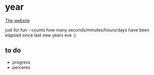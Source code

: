 # year

[The website](http://reg4in.github.io/year/)

just for fun - counts how many seconds/minutes/hours/days have been elapsed since last new years eve :)

## to do

* progress
* percents